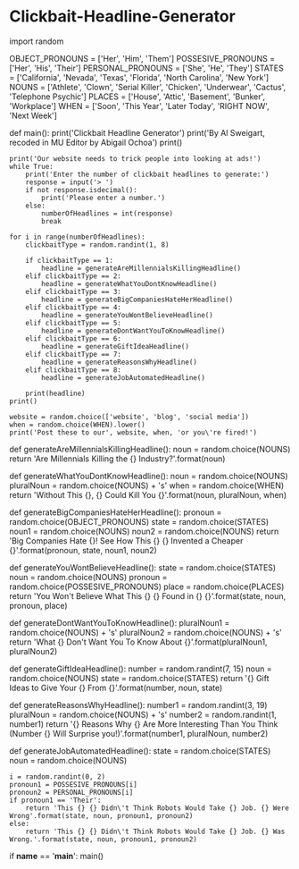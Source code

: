 # Clickbait-Headline-Generator
import random

OBJECT_PRONOUNS = ['Her', 'Him', 'Them']
POSSESIVE_PRONOUNS = ['Her', 'His', 'Their']
PERSONAL_PRONOUNS = ['She', 'He', 'They']
STATES = ['California', 'Nevada', 'Texas', 'Florida',
        'North Carolina', 'New York']
NOUNS = ['Athlete', 'Clown', 'Serial Killer', 'Chicken', 
        'Underwear', 'Cactus', 'Telephone Psychic']
PLACES = ['House', 'Attic', 'Basement', 'Bunker', 'Workplace']
WHEN = ['Soon', 'This Year', 'Later Today', 'RIGHT NOW',
        'Next Week']

def main():
    print('Clickbait Headline Generator')
    print('By Al Sweigart, recoded in MU Editor by Abigail Ochoa')
    print()
    
    print('Our website needs to trick people into looking at ads!')
    while True:
        print('Enter the number of clickbait headlines to generate:')
        response = input('> ')
        if not response.isdecimal():
            print('Please enter a number.')
        else:
            numberOfHeadlines = int(response)
            break
            
    for i in range(numberOfHeadlines):
        clickbaitType = random.randint(1, 8)
        
        if clickbaitType == 1:
            headline = generateAreMillennialsKillingHeadline()
        elif clickbaitType == 2:
            headline = generateWhatYouDontKnowHeadline()
        elif clickbaitType == 3:
            headline = generateBigCompaniesHateHerHeadline()
        elif clickbaitType == 4:
            headline = generateYouWontBelieveHeadline()
        elif clickbaitType == 5:
            headline = generateDontWantYouToKnowHeadline()
        elif clickbaitType == 6:
            headline = generateGiftIdeaHeadline()
        elif clickbaitType == 7:
            headline = generateReasonsWhyHeadline()
        elif clickbaitType == 8:
            headline = generateJobAutomatedHeadline()
        
        print(headline)
    print()
    
    website = random.choice(['website', 'blog', 'social media'])
    when = random.choice(WHEN).lower()
    print('Post these to our', website, when, 'or you\'re fired!')
    
def generateAreMillennialsKillingHeadline():
    noun = random.choice(NOUNS)
    return 'Are Millennials Killing the {} Industry?'.format(noun)
    
def generateWhatYouDontKnowHeadline():
    noun = random.choice(NOUNS)
    pluralNoun = random.choice(NOUNS) + 's'
    when = random.choice(WHEN)
    return 'Without This {}, {} Could Kill You {}'.format(noun, pluralNoun, when)
    
def generateBigCompaniesHateHerHeadline():
    pronoun = random.choice(OBJECT_PRONOUNS)
    state = random.choice(STATES)
    noun1 = random.choice(NOUNS)
    noun2 = random.choice(NOUNS)
    return 'Big Companies Hate {}! See How This {} {} Invented a Cheaper {}'.format(pronoun, state, noun1, noun2)
    
def generateYouWontBelieveHeadline():
    state = random.choice(STATES)
    noun = random.choice(NOUNS)
    pronoun = random.choice(POSSESIVE_PRONOUNS)
    place = random.choice(PLACES)
    return 'You Won\'t Believe What This {} {} Found in {} {}'.format(state, noun,
    pronoun, place)
    
def generateDontWantYouToKnowHeadline():
    pluralNoun1 = random.choice(NOUNS) + 's'
    pluralNoun2 = random.choice(NOUNS) + 's'
    return 'What {} Don\'t Want You To Know About {}'.format(pluralNoun1, pluralNoun2)

def generateGiftIdeaHeadline():
    number = random.randint(7, 15)
    noun = random.choice(NOUNS)
    state = random.choice(STATES)
    return '{} Gift Ideas to Give Your {} From {}'.format(number, noun, state)
    
def generateReasonsWhyHeadline():
    number1 = random.randint(3, 19)
    pluralNoun = random.choice(NOUNS) + 's'
    number2 = random.randint(1, number1)
    return '{} Reasons Why {} Are More Interesting Than You Think (Number {} Will Surprise you!)'.format(number1, pluralNoun, number2)
    
def generateJobAutomatedHeadline():
    state = random.choice(STATES)
    noun = random.choice(NOUNS)
    
    i = random.randint(0, 2)
    pronoun1 = POSSESIVE_PRONOUNS[i]
    pronoun2 = PERSONAL_PRONOUNS[i]
    if pronoun1 == 'Their':
        return 'This {} {} Didn\'t Think Robots Would Take {} Job. {} Were Wrong'.format(state, noun, pronoun1, pronoun2)
    else:
        return 'This {} {} Didn\'t Think Robots Would Take {} Job. {} Was Wrong.'.format(state, noun, pronoun1, pronoun2)
        
if __name__ == '__main__':
    main()

